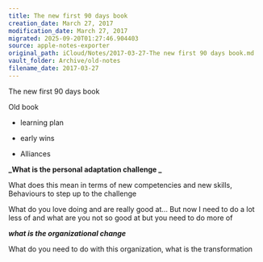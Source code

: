 ```yaml
---
title: The new first 90 days book
creation_date: March 27, 2017
modification_date: March 27, 2017
migrated: 2025-09-20T01:27:46.904403
source: apple-notes-exporter
original_path: iCloud/Notes/2017-03-27-The new first 90 days book.md
vault_folder: Archive/old-notes
filename_date: 2017-03-27
---
```



The new first 90 days book

Old book
- learning plan 
- early wins

- Alliances 

**_What is the personal adaptation challenge _**

What does this mean in terms of new competencies and new skills, Behaviours to step up to the challenge

What do you love doing and are really good at… But now I need to do a lot less of and what are you not so good at but you need to do more of

**_what is the organizational change_**

What do you need to do with this organization, what is the transformation

